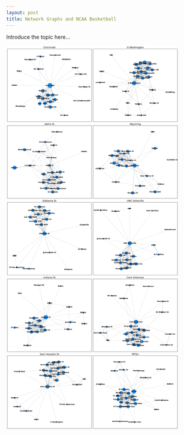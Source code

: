```yaml
---
layout: post
title: Network Graphs and NCAA Basketball
---
```


Introduce the topic here...

![Ego-centric graphs of 10 random NCAA basketball teams.](/assets/ego_centric_network_sample.png)
